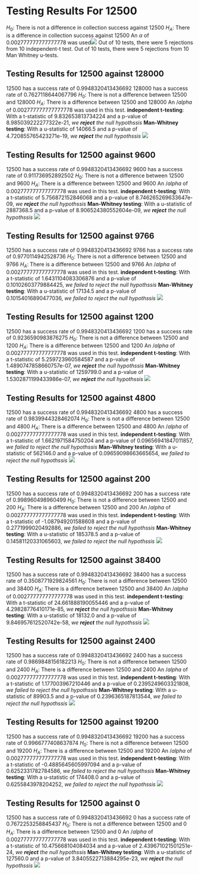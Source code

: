 # Testing Results For 12500 
$H_{0}$: There is not a difference in collection success against 12500 
$H_{A}$: There is a difference in collection success against 12500
An $\alpha$ of 0.002777777777777778 was used![](images/12500_against_all_SignalRate.png) 
Out of 10 tests, there were 5 rejections from 10 independent-t test.
Out of 10 tests, there were 5 rejections from 10 Man Whitney u-tests.
## Testing Results for 12500 against 128000 
12500 has a success rate of 0.9948320413436692
128000 has a success rate of 0.7627118644067796
$H_{0}$: There is not a difference between 12500 and 128000
$H_{A}$: There is a difference between 12500 and 128000
An $/alpha$ of 0.002777777777777778 was used in this test.
__independent t-testing__: With a t-statistic of 9.832653813734224 and a p-value of 8.985039222277322e-21, _we **reject** the null hypothssis_
__Man-Whitney testing__: With a u-statistic of 14066.5 and a p-value of 4.720855765423271e-19, _we **reject** the null hypothssis_
![](images/12500_against_128000.png) 
## Testing Results for 12500 against 9600 
12500 has a success rate of 0.9948320413436692
9600 has a success rate of 0.911736952892502
$H_{0}$: There is not a difference between 12500 and 9600
$H_{A}$: There is a difference between 12500 and 9600
An $/alpha$ of 0.002777777777777778 was used in this test.
__independent t-testing__: With a t-statistic of 5.756872152846068 and a p-value of 8.746265269633647e-09, _we **reject** the null hypothssis_
__Man-Whitney testing__: With a u-statistic of 2887368.5 and a p-value of 8.906524380552604e-09, _we **reject** the null hypothssis_
![](images/12500_against_9600.png) 
## Testing Results for 12500 against 9766 
12500 has a success rate of 0.9948320413436692
9766 has a success rate of 0.9770114942528736
$H_{0}$: There is not a difference between 12500 and 9766
$H_{A}$: There is a difference between 12500 and 9766
An $/alpha$ of 0.002777777777777778 was used in this test.
__independent t-testing__: With a t-statistic of 1.6431104083306876 and a p-value of 0.10102603779884425, _we failed to reject the null hypothssis_
__Man-Whitney testing__: With a u-statistic of 17134.5 and a p-value of 0.10154016890477036, _we failed to reject the null hypothssis_
![](images/12500_against_9766.png) 
## Testing Results for 12500 against 1200 
12500 has a success rate of 0.9948320413436692
1200 has a success rate of 0.9236590983876275
$H_{0}$: There is not a difference between 12500 and 1200
$H_{A}$: There is a difference between 12500 and 1200
An $/alpha$ of 0.002777777777777778 was used in this test.
__independent t-testing__: With a t-statistic of 5.259723960584587 and a p-value of 1.4890747858660757e-07, _we **reject** the null hypothssis_
__Man-Whitney testing__: With a u-statistic of 1259799.0 and a p-value of 1.5302871199433986e-07, _we **reject** the null hypothssis_
![](images/12500_against_1200.png) 
## Testing Results for 12500 against 4800 
12500 has a success rate of 0.9948320413436692
4800 has a success rate of 0.9839944328462074
$H_{0}$: There is not a difference between 12500 and 4800
$H_{A}$: There is a difference between 12500 and 4800
An $/alpha$ of 0.002777777777777778 was used in this test.
__independent t-testing__: With a t-statistic of 1.6621971584750204 and a p-value of 0.09656941847011857, _we failed to reject the null hypothssis_
__Man-Whitney testing__: With a u-statistic of 562146.0 and a p-value of 0.09659098663665654, _we failed to reject the null hypothssis_
![](images/12500_against_4800.png) 
## Testing Results for 12500 against 200 
12500 has a success rate of 0.9948320413436692
200 has a success rate of 0.998960498960499
$H_{0}$: There is not a difference between 12500 and 200
$H_{A}$: There is a difference between 12500 and 200
An $/alpha$ of 0.002777777777777778 was used in this test.
__independent t-testing__: With a t-statistic of -1.087949201588608 and a p-value of 0.2771999020492886, _we failed to reject the null hypothssis_
__Man-Whitney testing__: With a u-statistic of 185378.5 and a p-value of 0.14581120331065603, _we failed to reject the null hypothssis_
![](images/12500_against_200.png) 
## Testing Results for 12500 against 38400 
12500 has a success rate of 0.9948320413436692
38400 has a success rate of 0.3508771929824561
$H_{0}$: There is not a difference between 12500 and 38400
$H_{A}$: There is a difference between 12500 and 38400
An $/alpha$ of 0.002777777777777778 was used in this test.
__independent t-testing__: With a t-statistic of 24.661888190055446 and a p-value of 4.29828776410171e-85, _we **reject** the null hypothssis_
__Man-Whitney testing__: With a u-statistic of 18132.0 and a p-value of 9.846957612520742e-58, _we **reject** the null hypothssis_
![](images/12500_against_38400.png) 
## Testing Results for 12500 against 2400 
12500 has a success rate of 0.9948320413436692
2400 has a success rate of 0.9869848156182213
$H_{0}$: There is not a difference between 12500 and 2400
$H_{A}$: There is a difference between 12500 and 2400
An $/alpha$ of 0.002777777777777778 was used in this test.
__independent t-testing__: With a t-statistic of 1.177003967210446 and a p-value of 0.2395249603321808, _we failed to reject the null hypothssis_
__Man-Whitney testing__: With a u-statistic of 89903.5 and a p-value of 0.2396365187813544, _we failed to reject the null hypothssis_
![](images/12500_against_2400.png) 
## Testing Results for 12500 against 19200 
12500 has a success rate of 0.9948320413436692
19200 has a success rate of 0.9966777408637874
$H_{0}$: There is not a difference between 12500 and 19200
$H_{A}$: There is a difference between 12500 and 19200
An $/alpha$ of 0.002777777777777778 was used in this test.
__independent t-testing__: With a t-statistic of -0.4885645605997094 and a p-value of 0.6252331782784586, _we failed to reject the null hypothssis_
__Man-Whitney testing__: With a u-statistic of 174408.0 and a p-value of 0.6255843978204252, _we failed to reject the null hypothssis_
![](images/12500_against_19200.png) 
## Testing Results for 12500 against 0 
12500 has a success rate of 0.9948320413436692
0 has a success rate of 0.7672253258845437
$H_{0}$: There is not a difference between 12500 and 0
$H_{A}$: There is a difference between 12500 and 0
An $/alpha$ of 0.002777777777777778 was used in this test.
__independent t-testing__: With a t-statistic of 10.475668104084034 and a p-value of 2.439671021501251e-24, _we **reject** the null hypothssis_
__Man-Whitney testing__: With a u-statistic of 127560.0 and a p-value of 3.8405522713884295e-23, _we **reject** the null hypothssis_
![](images/12500_against_0.png) 
